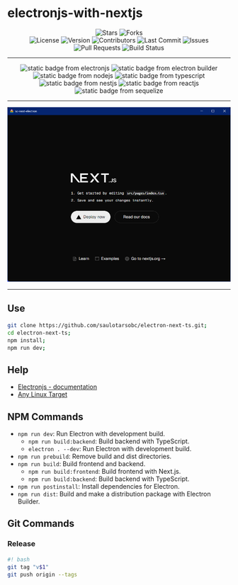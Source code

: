 # electronjs-with-nextjs

<div align="center">
  <img alt="Stars" src="https://img.shields.io/github/stars/saulotarsobc/electronjs-with-nextjs.svg">
  <img alt="Forks" src="https://img.shields.io/github/forks/saulotarsobc/electronjs-with-nextjs.svg">
</div>

<div align="center">
  <img alt="License" src="https://img.shields.io/badge/License-MIT-yellow.svg">
  <img alt="Version" src="https://img.shields.io/github/v/release/saulotarsobc/electronjs-with-nextjs.svg">
  <img alt="Contributors" src="https://img.shields.io/github/contributors/saulotarsobc/electronjs-with-nextjs.svg">
  <img alt="Last Commit" src="https://img.shields.io/github/last-commit/saulotarsobc/electronjs-with-nextjs.svg">
  <img alt="Issues" src="https://img.shields.io/github/issues/saulotarsobc/electronjs-with-nextjs.svg">
  <img alt="Pull Requests" src="https://img.shields.io/github/issues-pr/saulotarsobc/electronjs-with-nextjs.svg">
  <img alt="Build Status" src="https://img.shields.io/github/actions/workflow/status/saulotarsobc/electronjs-with-nextjs/.github/workflows/launch-app.yaml">
</div>

---

<!-- Badge Start -->
<div align="center">
 <img alt="static badge from electronjs" src="https://img.shields.io/badge/ElectronJS-v34.2.0-46816e">
 <img alt="static badge from electron builder" src="https://img.shields.io/badge/Electron%20Builder-v25.1.8-blue">
 <img alt="static badge from nodejs" src="https://img.shields.io/badge/NodeJS-v22.13.5-44883e">
 <img alt="static badge from typescript" src="https://img.shields.io/badge/TypeScript-v5.7.3-blue">
 <img alt="static badge from nestjs" src="https://img.shields.io/badge/NestJS-v15.1.7-black">
 <img alt="static badge from reactjs" src="https://img.shields.io/badge/ReactJS-v19.0.0-61DAFB">
 <img alt="static badge from sequelize" src="https://img.shields.io/badge/Sequelize-v6.37.5-52B0E7">
</div>
<!-- Badge End -->

---

<div align="center">
  <img alt="demo" src="./demo/demo.png">
</div>

---

## Use

```sh
git clone https://github.com/saulotarsobc/electron-next-ts.git;
cd electron-next-ts;
npm install;
npm run dev;
```

## Help

- [Electronjs - documentation](https://www.electronjs.org/pt/docs/latest/)
- [Any Linux Target](https://www.electron.build/linux)

## NPM Commands

- `npm run dev`: Run Electron with development build.
  - `npm run build:backend`: Build backend with TypeScript.
  - `electron . --dev`: Run Electron with development build.
- `npm run prebuild`: Remove build and dist directories.
- `npm run build`: Build frontend and backend.
  - `npm run build:frontend`: Build frontend with Next.js.
  - `npm run build:backend`: Build backend with TypeScript.
- `npm run postinstall`: Install dependencies for Electron.
- `npm run dist`: Build and make a distribution package with Electron Builder.

## Git Commands

### Release

```bash
#! bash
git tag "v$1"
git push origin --tags
```
